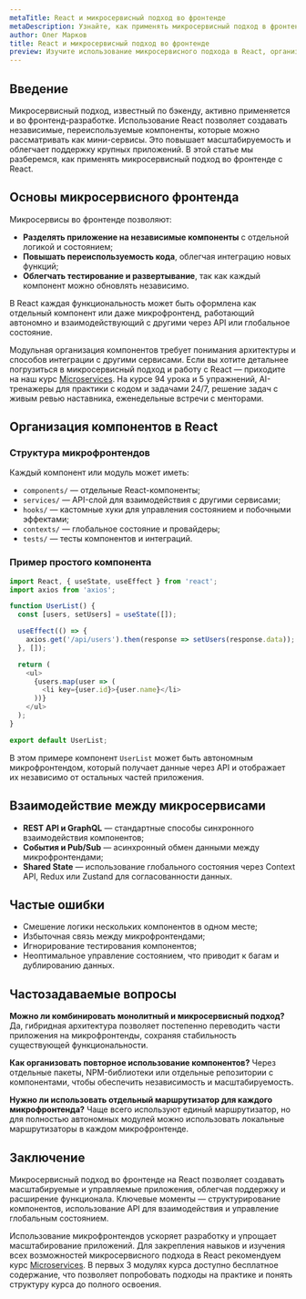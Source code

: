 ```yaml
---
metaTitle: React и микросервисный подход во фронтенде
metaDescription: Узнайте, как применять микросервисный подход в фронтенд-разработке с React, разбиение на независимые компоненты и эффективное управление приложением
author: Олег Марков
title: React и микросервисный подход во фронтенде
preview: Изучите использование микросервисного подхода в React, организацию компонентов и взаимодействие фронтенд-сервисов в современных веб-приложениях
---
```


## Введение

Микросервисный подход, известный по бэкенду, активно применяется и во фронтенд-разработке. Использование React позволяет создавать независимые, переиспользуемые компоненты, которые можно рассматривать как мини-сервисы. Это повышает масштабируемость и облегчает поддержку крупных приложений.
В этой статье мы разберемся, как применять микросервисный подход во фронтенде с React.

## Основы микросервисного фронтенда

Микросервисы во фронтенде позволяют:

* **Разделять приложение на независимые компоненты** с отдельной логикой и состоянием;
* **Повышать переиспользуемость кода**, облегчая интеграцию новых функций;
* **Облегчать тестирование и развертывание**, так как каждый компонент можно обновлять независимо.

В React каждая функциональность может быть оформлена как отдельный компонент или даже микрофронтенд, работающий автономно и взаимодействующий с другими через API или глобальное состояние.

Модульная организация компонентов требует понимания архитектуры и способов интеграции с другими сервисами. Если вы хотите детальнее погрузиться в микросервисный подход и работу с React — приходите на наш курс [Microservices](https://purpleschool.ru/course/microservices?utm_source=knowledgebase&utm_medium=article&utm_campaign=React_i_mikroservisny_podhod_vo_frontende). На курсе 94 урока и 5 упражнений, AI-тренажеры для практики с кодом и задачами 24/7, решение задач с живым ревью наставника, еженедельные встречи с менторами.

## Организация компонентов в React

### Структура микрофронтендов

Каждый компонент или модуль может иметь:

* `components/` — отдельные React-компоненты;
* `services/` — API-слой для взаимодействия с другими сервисами;
* `hooks/` — кастомные хуки для управления состоянием и побочными эффектами;
* `contexts/` — глобальное состояние и провайдеры;
* `tests/` — тесты компонентов и интеграций.

### Пример простого компонента

```javascript
import React, { useState, useEffect } from 'react';
import axios from 'axios';

function UserList() {
  const [users, setUsers] = useState([]);

  useEffect(() => {
    axios.get('/api/users').then(response => setUsers(response.data));
  }, []);

  return (
    <ul>
      {users.map(user => (
        <li key={user.id}>{user.name}</li>
      ))}
    </ul>
  );
}

export default UserList;
```

В этом примере компонент `UserList` может быть автономным микрофронтендом, который получает данные через API и отображает их независимо от остальных частей приложения.

## Взаимодействие между микросервисами

* **REST API и GraphQL** — стандартные способы синхронного взаимодействия компонентов;
* **События и Pub/Sub** — асинхронный обмен данными между микрофронтендами;
* **Shared State** — использование глобального состояния через Context API, Redux или Zustand для согласованности данных.

## Частые ошибки

* Смешение логики нескольких компонентов в одном месте;
* Избыточная связь между микрофронтендами;
* Игнорирование тестирования компонентов;
* Неоптимальное управление состоянием, что приводит к багам и дублированию данных.

## Частозадаваемые вопросы

**Можно ли комбинировать монолитный и микросервисный подход?**
Да, гибридная архитектура позволяет постепенно переводить части приложения на микрофронтенды, сохраняя стабильность существующей функциональности.

**Как организовать повторное использование компонентов?**
Через отдельные пакеты, NPM-библиотеки или отдельные репозитории с компонентами, чтобы обеспечить независимость и масштабируемость.

**Нужно ли использовать отдельный маршрутизатор для каждого микрофронтенда?**
Чаще всего используют единый маршрутизатор, но для полностью автономных модулей можно использовать локальные маршрутизаторы в каждом микрофронтенде.

## Заключение

Микросервисный подход во фронтенде на React позволяет создавать масштабируемые и управляемые приложения, облегчая поддержку и расширение функционала. Ключевые моменты — структурирование компонентов, использование API для взаимодействия и управление глобальным состоянием.

Использование микрофронтендов ускоряет разработку и упрощает масштабирование приложений. Для закрепления навыков и изучения всех возможностей микросервисного подхода в React рекомендуем курс [Microservices](https://purpleschool.ru/course/microservices?utm_source=knowledgebase&utm_medium=article&utm_campaign=React_i_mikroservisny_podhod_vo_frontende).
В первых 3 модулях курса доступно бесплатное содержание, что позволяет попробовать подходы на практике и понять структуру курса до полного освоения.
